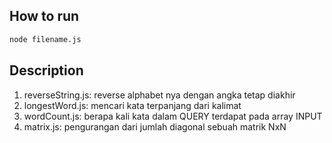 ## **How to run**

```bash
node filename.js
```

## **Description**

1. reverseString.js: reverse alphabet nya dengan angka tetap diakhir
2. longestWord.js: mencari kata terpanjang dari kalimat
3. wordCount.js: berapa kali kata dalam QUERY terdapat pada array INPUT
4. matrix.js: pengurangan dari jumlah diagonal sebuah matrik NxN
